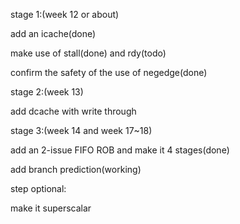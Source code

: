 stage 1:(week 12 or about)

add an icache(done)

make use of stall(done) and rdy(todo)

confirm the safety of the use of negedge(done)

stage 2:(week 13)

add dcache with write through

stage 3:(week 14 and week 17~18)

add an 2-issue FIFO ROB and make it 4 stages(done)

add branch prediction(working)

step optional: 

make it superscalar